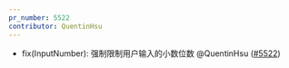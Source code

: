 ```yaml
---
pr_number: 5522
contributor: QuentinHsu
---
```


- fix(InputNumber): 强制限制用户输入的小数位数 @QuentinHsu ([#5522](https://github.com/Tencent/tdesign-vue-next/pull/5522))
